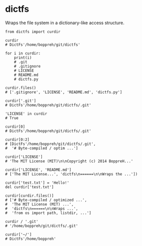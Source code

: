 dictfs
======

Wraps the file system in a dictionary-like access structure.

    from dictfs import curdir

    curdir
    # DictFs'/home/boppreh/git/dictfs'

    for i in curdir:
        print(i)
        # .git
        # .gitignore
        # LICENSE
        # README.md
        # dictfs.py

    curdir.files()
    # ['.gitignore', 'LICENSE', 'README.md', 'dictfs.py']

    curdir['.git']
    # DictFs'/home/boppreh/git/dictfs/.git'

    'LICENSE' in curdir
    # True

    curdir[0]
    # DictFs'/home/boppreh/git/dictfs/.git'

    curdir[0:2]
    # [DictFs'/home/boppreh/git/dictfs/.git',
    #  '# Byte-compiled / optim ...']

    curdir['LICENSE']
    # 'The MIT License (MIT)\n\nCopyright (c) 2014 BoppreH...'

    curdir['LICENSE', 'README.md']
    # ['The MIT License...', 'dictfs\n======\n\nWraps the ...'])

    curdir['test.txt'] = 'Hello!'
    del curdir['test.txt']

    curdir[curdir.files()]
    # ['# Byte-compiled / optimized ...',
    #  'The MIT License (MIT) ...',
    #  'dictfs\n======\n\nWraps ...',
    #  'from os import path, listdir, ...']

    curdir / '.git'
    # '/home/boppreh/git/dictfs/.git'

    curdir['~/']
    # DictFs'/home/boppreh'